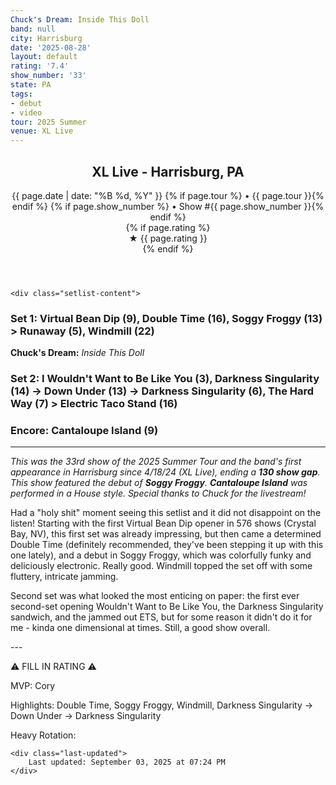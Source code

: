 ```yaml
---
Chuck's Dream: Inside This Doll
band: null
city: Harrisburg
date: '2025-08-28'
layout: default
rating: '7.4'
show_number: '33'
state: PA
tags:
- debut
- video
tour: 2025 Summer
venue: XL Live
---
```


<article class="show-card">
    <header class="show-header">
        <h1>XL Live - Harrisburg, PA</h1>
        <div class="show-meta">
            {{ page.date | date: "%B %d, %Y" }}
            {% if page.tour %} • {{ page.tour }}{% endif %}
            {% if page.show_number %} • Show #{{ page.show_number }}{% endif %}
        </div>
        {% if page.rating %}
        <div class="show-rating">★ {{ page.rating }}</div>
        {% endif %}
    </header>
    
    <div class="setlist-content">
<h3 class="setlist-header"><strong>Set 1:</strong>  Virtual Bean Dip (9), <strong class="highlighted-jam jam-tooltip jam-link" data-tooltip="<strong>Timing:</strong> 16:36<br><strong>Notes:</strong> Determined playing pops up instantly and swirls into an up-tempo, cyclical groove. Killer final minutes with a clean slide to close." data-url="/jam-chart/?filter=Double Time">Double Time</strong> (16), <span class="jam-entry jam-tooltip jam-link" data-tooltip="<strong>Timing:</strong> 13:17<br><strong>Notes:</strong> Debut. Colorfully funky and deliciously electronic." data-url="/jam-chart/?filter=Soggy Froggy">Soggy Froggy</span> (13) > Runaway (5), <span class="jam-entry jam-tooltip jam-link" data-tooltip="<strong>Timing:</strong> 22:26<br><strong>Notes:</strong> Fluttery and intricate first half. 
" data-url="/jam-chart/?filter=Windmill">Windmill</span> (22)</h3>
<p class="chucks-dream"><strong>Chuck's Dream:</strong> <em> Inside This Doll</em></p>
<h3 class="setlist-header"><strong>Set 2:</strong>  I Wouldn't Want to Be Like You (3), <span class="jam-entry jam-tooltip jam-link" data-tooltip="<strong>Timing:</strong> 14:41<br><strong>Notes:</strong> Ska turns into an airy, nighttime groove -&gt; Down Under.
" data-url="/jam-chart/?filter=Darkness Singularity">Darkness Singularity</span> (14) -> <span class="jam-entry jam-tooltip jam-link" data-tooltip="<strong>Timing:</strong> 13:00" data-url="/jam-chart/?filter=Down Under">Down Under</span> (13) -> Darkness Singularity (6), The Hard Way (7) > <span class="jam-entry jam-tooltip jam-link" data-tooltip="<strong>Timing:</strong> 16:10" data-url="/jam-chart/?filter=Electric Taco Stand">Electric Taco Stand</span> (16)</h3>
<h3 class="setlist-header"><strong>Encore:</strong>  Cantaloupe Island (9)</h3>
<hr class="section-divider">
<p class="show-notes"><em>This was the 33rd show of the 2025 Summer Tour and the band's first appearance in Harrisburg since 4/18/24 (XL Live), ending a <strong>130 show gap</strong>. This show featured the debut of <strong>Soggy Froggy</strong>. <strong>Cantaloupe Island</strong> was performed in a House style. Special thanks to Chuck for the livestream!</em></p>
<p class="review-text">Had a "holy shit" moment seeing this setlist and it did not disappoint on the listen! Starting with the first Virtual Bean Dip opener in 576 shows (Crystal Bay, NV), this first set was already impressing, but then came a determined Double Time (definitely recommended, they've been stepping it up with this one lately), and a debut in Soggy Froggy, which was colorfully funky and deliciously electronic. Really good. Windmill topped the set off with some fluttery, intricate jamming.</p>
<p class="review-text">Second set was what looked the most enticing on paper: the first ever second-set opening Wouldn't Want to Be Like You, the Darkness Singularity sandwich, and the jammed out ETS, but for some reason it didn't do it for me - kinda one dimensional at times. Still, a good show overall.</p>
<p class="review-text">---</p>
<p class="review-text">⚠️ FILL IN RATING ⚠️</p>
<p class="review-text">MVP:  Cory</p>
<p class="review-text">Highlights:  Double Time, Soggy Froggy, Windmill, Darkness Singularity -> Down Under -> Darkness Singularity</p>
<p class="review-text">Heavy Rotation:</p>
    </div>
    
    <div class="last-updated">
        Last updated: September 03, 2025 at 07:24 PM
    </div>
</article>